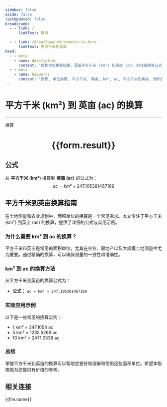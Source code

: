 ```yaml
---
sidebar: false
aside: false
lastUpdated: false
breadcrumb:
  - - link: /
      linkText: 首页

  - - link: /Area/SquareKilometer-to-Acre
      linkText: 平方千米到英亩
head:
  - - meta
    - name: description
      content: "面积单位换算指南，涵盖平方千米 (km²) 到英亩 (ac) 的详细换算公式与说明。"
  - - meta
    - name: keywords
      content: "面积, 单位换算, 平方千米, 英亩, km², ac, 平方千米到英亩, 面积换算指南"
---
```

# 平方千米 (km²) 到 英亩 (ac) 的换算
---
<script setup>
import { onMounted, reactive, inject, ref } from 'vue'
import { NButton, NForm, NFormItem, NInput, NInputNumber, NSelect, NCard, useMessage,NGrid ,NGi } from 'naive-ui'
import { defineClientComponent } from 'vitepress'
import { Area } from '../../files';

const convert = inject('convert')

const form = reactive({
  number: null,
  result: '',
})

const convertHandler = () => {
  if (form.number !== null && !isNaN(form.number)) {
    const convertedValue = parseFloat(form.number) * 247.105381467169
    form.result = `${form.number}km² = ${convertedValue.toFixed(4)}ac`
  } else {
    form.result = '请输入有效的数值。'
  }
}
</script>

<n-form size="large" :model="form">
  <n-form-item label="平方千米 (km²)">
    <n-input-number v-model:value="form.number" placeholder="输入平方千米" style="width: 100%" />
  </n-form-item>
  <n-form-item>
    <n-button type="primary" @click="convertHandler" block>换算</n-button>
  </n-form-item>
</n-form>

<n-card  embedded :bordered="false" hoverable>
  <div  style="text-align:center">
    <h1>{{form.result}}</h1>
  </div>
</n-card>

## 公式

从 **平方千米 (km²)** 换算到 **英亩 (ac)** 的公式为：
$$ ac = km² \times 247.105381467169 $$

## 平方千米到英亩换算指南

在土地测量和农业规划中，面积单位的换算是一个常见需求。本文专注于平方千米 (km²) 到英亩 (ac) 的换算，提供了详细的公式与实用示例。

### 为什么需要 km² 到 ac 的换算？

平方千米和英亩是常见的面积单位，尤其在农业、房地产以及大规模土地测量中尤为重要。通过精确的换算，可以确保测量的一致性和准确性。

### km² 到 ac 的换算方法

从平方千米到英亩的换算公式为：

- **公式：** `ac = km² × 247.105381467169`

### 实际应用示例

以下是一些常见的换算实例：

- 1 km² = 247.1054 ac
- 5 km² = 1235.5269 ac
- 10 km² = 2471.0538 ac

### 总结

掌握平方千米到英亩的换算可以帮助您更好地理解和使用这些面积单位。希望本指南能为您提供有价值的参考。

## 相关连接
<n-grid x-gap="12" :cols="3">
  <n-gi v-for="(file, index) in Area" :key="index">
    <n-button
      text
      tag="a"
      :href="file.path"
      type="primary"
    >
      {{file.name}}
    </n-button>
  </n-gi>
</n-grid>